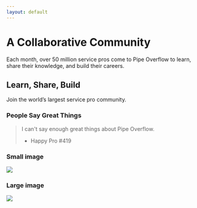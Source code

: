 ```yaml
---
layout: default
---
```

# [](#header-1)A Collaborative Community

Each month, over 50 million service pros come to Pipe Overflow to learn, share their knowledge, and build their careers.

## [](#header-2)Learn, Share, Build

Join the world’s largest service pro community.


### [](#header-3)People Say Great Things

> I can't say enough great things about Pipe Overflow.
>
> - Happy Pro #419




### Small image

![](https://assets-cdn.github.com/images/icons/emoji/octocat.png)

### Large image

![](https://guides.github.com/activities/hello-world/branching.png)


